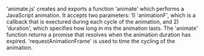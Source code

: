 'animate.js' creates and exports a function 'animate' which performs a JavaScript animation. It accepts two parameters: 1) 'animationF', which is a callback that is exectured during each cycle of the animation, and 2) 'duration', which specifies how long in ms the animation lasts. The 'animate' function returns a promise that resolves when the animation duration has expired. 'requestAnimationFrame' is used to time the cycling of the animation.
